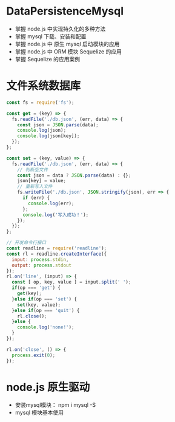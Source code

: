# DataPersistenceMysql
- 掌握 node.js 中实现持久化的多种方法
- 掌握 mysql 下载、安装和配置
- 掌握 node.js 中 原生 mysql 启动模块的应用
- 掌握 node.js 中 ORM 模块 Sequelize 的应用
- 掌握 Sequelize 的应用案例

# 文件系统数据库
```js
const fs = require('fs');

const get = (key) => {
  fs.readFile('./db.json', (err, data) => {
    const json = JSON.parse(data);
    console.log(json);
    console.log(json[key]);
  });
};

const set = (key, value) => {
  fs.readFile('./db.json', (err, data) => {
    // 判断空文件
    const json = data ? JSON.parse(data) : {};
    json[key] = value;
    // 重新写入文件
    fs.writeFile('./db.json', JSON.stringify(json), err => {
      if (err) {
        console.log(err);
      };
      console.log('写入成功！');
    });
  });
};

// 开发命令行接口
const readline = require('readline');
const rl = readline.createInterface({
  input: process.stdin,
  output: process.stdout
});
rl.on('line', (input) => {
  const [ op, key, value ] = input.split(' ');
  if(op === 'get') {
    get(key);
  }else if(op === 'set') {
    set(key, value);
  }else if(op === 'quit') {
    rl.close();
  }else {
    console.log('none!');
  }
});

rl.on('close', () => {
  process.exit(0);
});
```

# node.js 原生驱动
- 安装mysql模块： npm i mysql -S
- mysql 模块基本使用
















